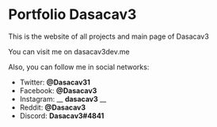 # Portfolio Dasacav3

This is the website of all projects and main page of Dasacav3

You can visit me on dasacav3dev.me

Also, you can follow me in social networks:

- Twitter: __@Dasacav31__
- Facebook: __@Dasacav3__
- Instagram: __ __dasacav3__ __
- Reddit: __@Dasacav3__
- Discord: __Dasacav3#4841__
